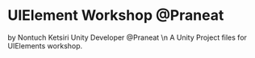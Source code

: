 # UIElement Workshop @Praneat
by Nontuch Ketsiri Unity Developer @Praneat \n
A Unity Project files for UIElements workshop.
